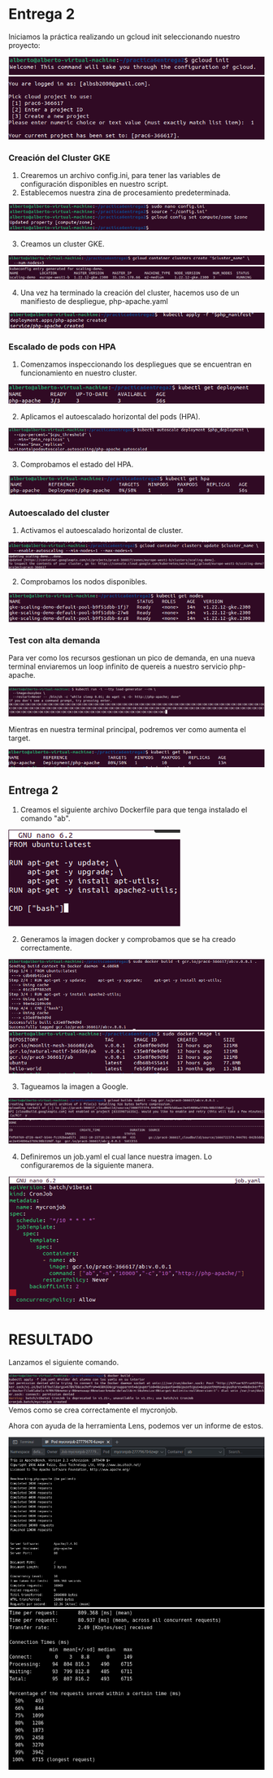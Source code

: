# Entrega 2

Iniciamos la práctica realizando un gcloud init seleccionando nuestro proyecto:

!["gcloud init"](https://github.com/AlbertoSanBon/asr/blob/105808da0257c6dec7ee74c78fed2d021247aba1/practica6entrega2/imgs/gcloud%20init.png)
!["gcloud init 2](https://github.com/AlbertoSanBon/asr/blob/83f90587066f472159189fce5e112dc8ec87c000/practica6entrega2/imgs/gcloud%20init%20comprobacio.png)

### Creación del Cluster GKE

1. Crearemos un archivo config.ini, para tener las variables de configuración disponibles en nuestro script.
2. Establecemos nuestra zina de procesamiento predeterminada.

![](https://github.com/AlbertoSanBon/asr/blob/83f90587066f472159189fce5e112dc8ec87c000/practica6entrega2/imgs/Introduccion1_Creamos%20config%20y%20zone%20(1).png)

3. Creamos un cluster GKE.

![](https://github.com/AlbertoSanBon/asr/blob/83f90587066f472159189fce5e112dc8ec87c000/practica6entrega2/imgs/Introduccion1_Creamos%20cluster(2).png)
![](https://github.com/AlbertoSanBon/asr/blob/83f90587066f472159189fce5e112dc8ec87c000/practica6entrega2/imgs/Introduccion1_Creamos%20cluster(2)Comprobacion.png)

4. Una vez ha terminado la creación del cluster, hacemos uso de un manifiesto de despliegue, php-apache.yaml

![](https://github.com/AlbertoSanBon/asr/blob/83f90587066f472159189fce5e112dc8ec87c000/practica6entrega2/imgs/Introduccion1_Creacion%20y%20aplicacion%20manifiesto%20(3).png)

### Escalado de pods con HPA

1. Comenzamos inspeccionando los despliegues que se encuentran en funcionamiento en nuestro cluster.

![](https://github.com/AlbertoSanBon/asr/blob/83f90587066f472159189fce5e112dc8ec87c000/practica6entrega2/imgs/Introduccion2_Inspeccion%20despliegues%20activos%20en%20el%20cluster%20(4).png)

2. Aplicamos el autoescalado horizontal del pods (HPA).

![](https://github.com/AlbertoSanBon/asr/blob/83f90587066f472159189fce5e112dc8ec87c000/practica6entrega2/imgs/Introduccion2_Aplicamos%20el%20HPA%20autoescalado%20horizontal%20de%20pods%20(5).png)

3. Comprobamos el estado del HPA.

![](https://github.com/AlbertoSanBon/asr/blob/83f90587066f472159189fce5e112dc8ec87c000/practica6entrega2/imgs/Introduccion2_Comprobamos%20estado%20del%20HPA%20(6).png)

### Autoescalado del cluster

1. Activamos el autoescalado horizontal de cluster.

![](https://github.com/AlbertoSanBon/asr/blob/83f90587066f472159189fce5e112dc8ec87c000/practica6entrega2/imgs/Introduccion3_Activamos%20autoescalado%20horizontal%20del%20cluster%20(7).png)
![](https://github.com/AlbertoSanBon/asr/blob/83f90587066f472159189fce5e112dc8ec87c000/practica6entrega2/imgs/Introduccion3_Activamos%20autoescalado%20horizontal%20del%20cluster%20(7)Comprobacion.png)

2. Comprobamos los nodos disponibles.

![](https://github.com/AlbertoSanBon/asr/blob/83f90587066f472159189fce5e112dc8ec87c000/practica6entrega2/imgs/Introduccion3_Comprobamos%20nodos%20(8).png)

### Test con alta demanda

Para ver como los recursos gestionan un pico de demanda, en una nueva terminal enviaremos un loop infinito de quereis a nuestro servicio php-apache.

![](https://github.com/AlbertoSanBon/asr/blob/83f90587066f472159189fce5e112dc8ec87c000/practica6entrega2/imgs/Introduccion4_Gestion%20pico%20demanda%20(9_1).png)

Mientras en nuestra terminal principal, podremos ver como aumenta el target.

![](https://github.com/AlbertoSanBon/asr/blob/83f90587066f472159189fce5e112dc8ec87c000/practica6entrega2/imgs/Introduccion4_Gestion%20pico%20demanda%20(9_2).png)

## Entrega 2

1. Creamos el siguiente archivo Dockerfile para que tenga instalado el comando "ab".

![](https://github.com/AlbertoSanBon/asr/blob/83f90587066f472159189fce5e112dc8ec87c000/practica6entrega2/imgs/Entrega2_Creamos%20Dockerfile%20(10).png)

2. Generamos la imagen docker y comprobamos que se ha creado correctamente.

![](https://github.com/AlbertoSanBon/asr/blob/bc115350fffeab947e8a0a962a26aa06869fd9f3/practica6entrega2/imgs/Entrega2_Buildeamos%20la%20imagen%20(11).png)
![](https://github.com/AlbertoSanBon/asr/blob/bc115350fffeab947e8a0a962a26aa06869fd9f3/practica6entrega2/imgs/Entrega2_Comprobamos%20imagen%20creada%20(12).png)

3. Tagueamos la imagen a Google.

![](https://github.com/AlbertoSanBon/asr/blob/bc115350fffeab947e8a0a962a26aa06869fd9f3/practica6entrega2/imgs/Entrega2_Tagueamos%20la%20imagen%20a%20google%20(13).png)
![](https://github.com/AlbertoSanBon/asr/blob/bc115350fffeab947e8a0a962a26aa06869fd9f3/practica6entrega2/imgs/Entrega2_Tagueamos%20la%20imagen%20a%20google%20(13)Comprobacion.png)

4. Definiremos un job.yaml el cual lance nuestra imagen. Lo configuraremos de la siguiente manera.

![](https://github.com/AlbertoSanBon/asr/blob/bc115350fffeab947e8a0a962a26aa06869fd9f3/practica6entrega2/imgs/Entrega2_Creamos%20job_yaml%20(14).png)

# RESULTADO

Lanzamos el siguiente comando.

![](https://github.com/AlbertoSanBon/asr/blob/bc115350fffeab947e8a0a962a26aa06869fd9f3/practica6entrega2/imgs/Entrega2_FINAL%20comando%20(15).png)
Vemos como se crea correctamente el mycronjob.

Ahora con ayuda de la herramienta Lens, podemos ver un informe de estos.

![](https://github.com/AlbertoSanBon/asr/blob/bc115350fffeab947e8a0a962a26aa06869fd9f3/practica6entrega2/imgs/ComprobacionFunciona1.png)
![](https://github.com/AlbertoSanBon/asr/blob/bc115350fffeab947e8a0a962a26aa06869fd9f3/practica6entrega2/imgs/ComprobacionFunciona2.png)
